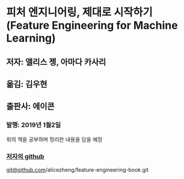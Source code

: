 # 피처 엔지니어링, 제대로 시작하기 (Feature Engineering for Machine Learning)
## 저자: 앨리스 젱, 아마다 카사리
## 옮김: 김우현
## 출판사: 에이콘
### 발행: 2019년 1월2일

위의 책을 공부하며 정리한 내용을 담을 예정

### [저자의 github](git@github.com/alicezheng/feature-engineering-book.git)
git@github.com/alicezheng/feature-engineering-book.git
